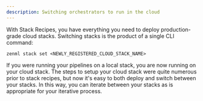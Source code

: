 ```yaml
---
description: Switching orchestrators to run in the cloud
---
```


With Stack Recipes, you have everything you need to deploy production-grade
cloud stacks. Switching stacks is the product of a single CLI command:

```shell
zenml stack set <NEWLY_REGISTERED_CLOUD_STACK_NAME>
```

If you were running your pipelines on a local stack, you are now running on your
cloud stack. The steps to setup your cloud stack were quite numerous prior to
stack recipes, but now it's easy to both deploy and switch between your stacks.
In this way, you can iterate between your stacks as is appropriate for your
iterative process.

